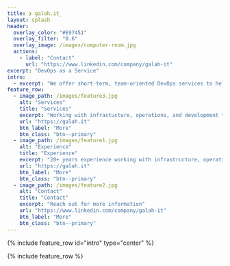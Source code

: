 ```yaml
---
title: ❯ galah.it_
layout: splash
header:
  overlay_color: "#E97451"
  overlay_filter: "0.6"
  overlay_image: /images/computer-room.jpg
  actions:
    - label: "Contact"
      url: "https://www.linkedin.com/company/galah-it"
excerpt: "DevOps as a Service"
intro: 
  - excerpt: "We offer short-term, team-oriented DevOps services to help you achieve your goals. We can embed skilled DevOps engineers with the appropriate expertise into your team for seamless and efficient collaboration. We prioritize clear communication, team integration, and delivering results that make a difference. Let's discuss your DevOps challenges and see how we can help your team get things done."
feature_row:
  - image_path: /images/feature3.jpg
    alt: "Services"
    title: "Services"
    excerpt: "Working with infrastucture, operations, and development teams"
    url: "https://galah.it"
    btn_label: "More"
    btn_class: "btn--primary"
  - image_path: /images/feature1.jpg
    alt: "Experience"
    title: "Experience"
    excerpt: "20+ years experience working with infrastructure, operations and development teams"
    url: "https://galah.it"
    btn_label: "More"
    btn_class: "btn--primary"
  - image_path: /images/feature2.jpg
    alt: "Contact"
    title: "Contact"
    excerpt: "Reach out for more information"
    url: "https://www.linkedin.com/company/galah-it"
    btn_label: "More"
    btn_class: "btn--primary"
---
```


{% include feature_row id="intro" type="center" %}

{% include feature_row %}